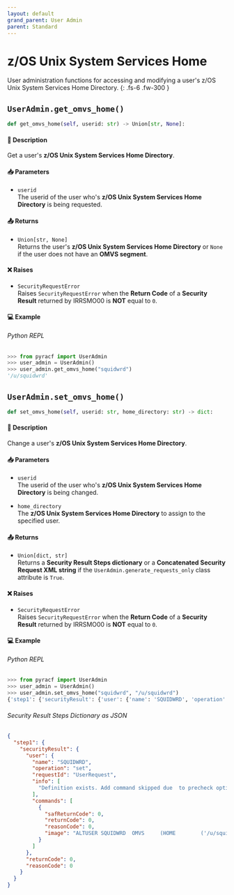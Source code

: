 ```yaml
---
layout: default
grand_parent: User Admin
parent: Standard
---
```


# z/OS Unix System Services Home

User administration functions for accessing and modifying a user's z/OS Unix System Services Home Directory. 
{: .fs-6 .fw-300 }

## `UserAdmin.get_omvs_home()`

```python
def get_omvs_home(self, userid: str) -> Union[str, None]:
```

#### 📄 Description

Get a user's **z/OS Unix System Services Home Directory**.

#### 📥 Parameters
* `userid`<br>
  The userid of the user who's **z/OS Unix System Services Home Directory** is being requested.

#### 📤 Returns
* `Union[str, None]`<br>
  Returns the user's **z/OS Unix System Services Home Directory** or `None` if the user does not have an **OMVS segment**.

#### ❌ Raises
* `SecurityRequestError`<br>
  Raises `SecurityRequestError` when the **Return Code** of a **Security Result** returned by IRRSMO00 is **NOT** equal to `0`.

#### 💻 Example

###### Python REPL
```python
>>> from pyracf import UserAdmin
>>> user_admin = UserAdmin()
>>> user_admin.get_omvs_home("squidwrd")
'/u/squidwrd'
```

## `UserAdmin.set_omvs_home()`

```python
def set_omvs_home(self, userid: str, home_directory: str) -> dict:
```

#### 📄 Description

Change a user's **z/OS Unix System Services Home Directory**.

#### 📥 Parameters
* `userid`<br>
  The userid of the user who's **z/OS Unix System Services Home Directory** is being changed.

* `home_directory`<br>
  The **z/OS Unix System Services Home Directory** to assign to the specified user.

#### 📤 Returns
* `Union[dict, str]`<br>
  Returns a **Security Result Steps dictionary** or a **Concatenated Security Request XML string** if the `UserAdmin.generate_requests_only` class attribute is `True`.

#### ❌ Raises
* `SecurityRequestError`<br>
  Raises `SecurityRequestError` when the **Return Code** of a **Security Result** returned by IRRSMO00 is **NOT** equal to `0`.

#### 💻 Example

###### Python REPL
```python
>>> from pyracf import UserAdmin
>>> user_admin = UserAdmin()
>>> user_admin.set_omvs_home("squidwrd", "/u/squidwrd")
{'step1': {'securityResult': {'user': {'name': 'SQUIDWRD', 'operation': 'set', 'requestId': 'UserRequest', 'info': ['Definition exists. Add command skipped due  to precheck option'], 'commands': [{'safReturnCode': 0, 'returnCode': 0, 'reasonCode': 0, 'image': "ALTUSER SQUIDWRD  OMVS     (HOME        ('/u/squidwrd'))"}]}, 'returnCode': 0, 'reasonCode': 0}}}
```

###### Security Result Steps Dictionary as JSON
```json
{
  "step1": {
    "securityResult": {
      "user": {
        "name": "SQUIDWRD",
        "operation": "set",
        "requestId": "UserRequest",
        "info": [
          "Definition exists. Add command skipped due  to precheck option"
        ],
        "commands": [
          {
            "safReturnCode": 0,
            "returnCode": 0,
            "reasonCode": 0,
            "image": "ALTUSER SQUIDWRD  OMVS     (HOME        ('/u/squidwrd'))"
          }
        ]
      },
      "returnCode": 0,
      "reasonCode": 0
    }
  }
}
```